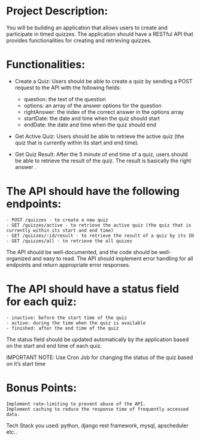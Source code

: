 # Project Description:
You will be building an application that allows users to create and participate in timed quizzes. The application should have a RESTful API that provides functionalities for creating and retrieving quizzes.


# Functionalities:
- Create a Quiz: Users should be able to create a quiz by sending a POST request to the API with the following fields:
    - question: the text of the question
    - options: an array of the answer options for the question
    - rightAnswer: the index of the correct answer in the options array
    - startDate: the date and time when the quiz should start
    - endDate: the date and time when the quiz should end

- Get Active Quiz: Users should be able to retrieve the active quiz (the quiz that is currently within its start and end time).

- Get Quiz Result: After the 5 minute of end time of a quiz, users should be able to retrieve the result of the quiz. The result is basically the right answer .


# The API should have the following endpoints:
    - POST /quizzes - to create a new quiz
    - GET /quizzes/active - to retrieve the active quiz (the quiz that is currently within its start and end time)
    - GET /quizzes/:id/result - to retrieve the result of a quiz by its ID
    - GET /quizzes/all - to retrieve the all quizes

The API should be well-documented, and the code should be well-organized and easy to read.
The API should implement error handling for all endpoints and return appropriate error responses.


# The API should have a status field for each quiz:
    - inactive: before the start time of the quiz
    - active: during the time when the quiz is available
    - finished: after the end time of the quiz
    
The status field should be updated automatically by the application based on the start and end time of each quiz.
  
IMPORTANT NOTE: Use Cron Job for changing the status of the quiz based on it’s start time


# Bonus Points:
    Implement rate-limiting to prevent abuse of the API.
    Implement caching to reduce the response time of frequently accessed data.
    
Tech Stack you used: python, django rest framework, mysql, apscheduler etc..
